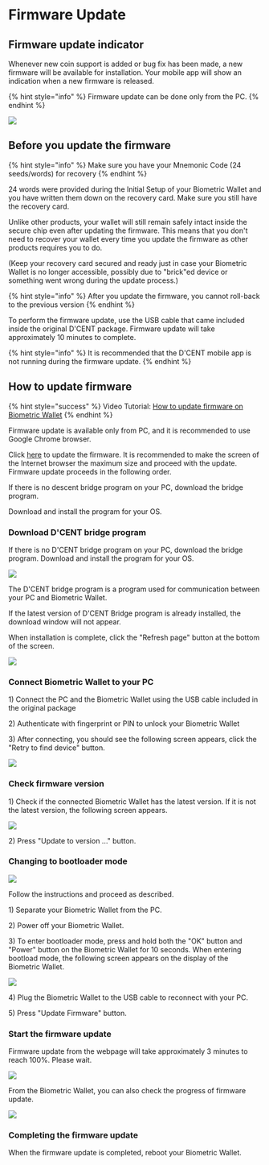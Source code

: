 # Firmware Update

## Firmware update indicator

Whenever new coin support is added or bug fix has been made, a new firmware will be available for installation. Your mobile app will show an indication when a new firmware is released.

{% hint style="info" %}
Firmware update can be done only from the PC.
{% endhint %}

![](../../.gitbook/assets/image%20%28201%29.png)

## Before you update the firmware

{% hint style="info" %}
Make sure you have your Mnemonic Code \(24 seeds/words\) for recovery
{% endhint %}

24 words were provided during the Initial Setup of your Biometric Wallet and you have written them down on the recovery card. Make sure you still have the recovery card.   
  
Unlike other products, your wallet will still remain safely intact inside the secure chip even after updating the firmware. This means that you don't need to recover your wallet every time you update the firmware as other products requires you to do.   
  
\(Keep your recovery card secured and ready just in case your Biometric Wallet is no longer accessible, possibly due to "brick"ed device or something went wrong during the update process.\)   

{% hint style="info" %}
After you update the firmware, you cannot roll-back to the previous version
{% endhint %}

To perform the firmware update, use the USB cable that came included inside the original D'CENT package. Firmware update will take approximately 10 minutes to complete. 

{% hint style="info" %}
It is recommended that the D'CENT mobile app is not running during the firmware update.
{% endhint %}

## How to update firmware

{% hint style="success" %}
Video Tutorial: [How to update firmware on Biometric Wallet](https://youtu.be/Hhq4KmA6Ezw)
{% endhint %}

Firmware update is available only from PC, and it is recommended to use Google Chrome browser.

Click [here](https://fwu.dcentwallet.com/) to update the firmware. It is recommended to make the screen of the Internet browser the maximum size and proceed with the update. Firmware update proceeds in the following order.

 If there is no descent bridge program on your PC, download the bridge program.

Download and install the program for your OS.

### Download D'CENT bridge program

If there is no D'CENT bridge program on your PC, download the bridge program. Download and install the program for your OS.

![](../../.gitbook/assets/image%20%28147%29.png)

The D'CENT bridge program is a program used for communication between your PC and Biometric Wallet.

If the latest version of D'CENT Bridge program is already installed, the download window will not appear.

When installation is complete, click the "Refresh page" button at the bottom of the screen.  


![](../../.gitbook/assets/image%20%2854%29.png)

### Connect Biometric Wallet to your PC

1\) Connect the PC and the Biometric Wallet using the USB cable included in the original package

2\) Authenticate with fingerprint or PIN to unlock your Biometric Wallet

3\) After connecting, you should see the following screen appears, click the "Retry to find device" button.

![](../../.gitbook/assets/image%20%28186%29.png)

### Check firmware version

1\) Check if the connected Biometric Wallet has the latest version. If it is not the latest version, the following screen appears.

![](../../.gitbook/assets/image%20%28114%29.png)

2\) Press "Update to version ..." button.

### Changing to bootloader mode

![](../../.gitbook/assets/image%20%2864%29.png)

Follow the instructions and proceed as described.

1\) Separate your Biometric Wallet from the PC.

2\) Power off your Biometric Wallet.

3\) To enter bootloader mode, press and hold both the "OK" button and "Power" button on the Biometric Wallet for 10 seconds. When entering bootload mode, the following screen appears on the display of the Biometric Wallet.

![](../../.gitbook/assets/image%20%2818%29.png)

4\) Plug the Biometric Wallet to the USB cable to reconnect with your PC.

5\) Press "Update Firmware" button.

### Start the firmware update

Firmware update from the webpage will take approximately 3 minutes to reach 100%. Please wait. 

![](../../.gitbook/assets/image%20%2810%29.png)

From the Biometric Wallet, you can also check the progress of firmware update.

![](../../.gitbook/assets/image%20%28179%29.png)

### Completing the firmware update

When the firmware update is completed, reboot your Biometric Wallet.


